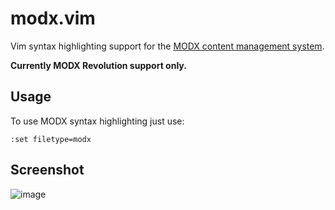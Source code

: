 # modx.vim

Vim syntax highlighting support for the [MODX content management system](http://modx.com).

**Currently MODX Revolution support only.**

## Usage
To use MODX syntax highlighting just use:
    
    :set filetype=modx

## Screenshot
![image](http://farm8.staticflickr.com/7030/6494728765_2a52dbc2b3.jpg)